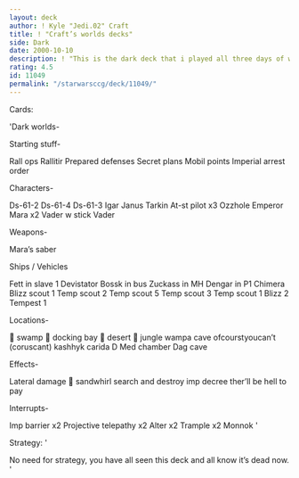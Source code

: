 ```yaml
---
layout: deck
author: ! Kyle "Jedi.02" Craft
title: ! "Craft’s worlds decks"
side: Dark
date: 2000-10-10
description: ! "This is the dark deck that i played all three days of worlds.  I got third.  Too bad this deck is REALLY dead after JPSD."
rating: 4.5
id: 11049
permalink: "/starwarsccg/deck/11049/"
---
```

Cards: 

'Dark worlds-

Starting stuff-

Rall ops
Rallitir
Prepared defenses
Secret plans
Mobil points
Imperial arrest order

Characters-

Ds-61-2
Ds-61-4
Ds-61-3
Igar
Janus
Tarkin
At-st pilot x3
Ozzhole
Emperor
Mara x2
Vader w stick
Vader

Weapons-

Mara’s saber

Ships / Vehicles

Fett in slave 1
Devistator
Bossk in bus
Zuckass in MH
Dengar in P1
Chimera
Blizz scout 1
Temp scout 2
Temp scout 5
Temp scout 3
Temp scout 1
Blizz 2
Tempest 1

Locations-

 swamp
 docking bay
 desert
 jungle
wampa cave
ofcourstyoucan’t (coruscant)
kashhyk
carida
D
Med chamber
Dag cave

Effects-

Lateral damage
 sandwhirl
search and destroy
imp decree
ther’ll be hell to pay

Interrupts-

Imp barrier x2
Projective telepathy x2
Alter x2
Trample x2
Monnok
'

Strategy: '

No need for strategy, you have all seen this deck and all know it’s dead now. '
